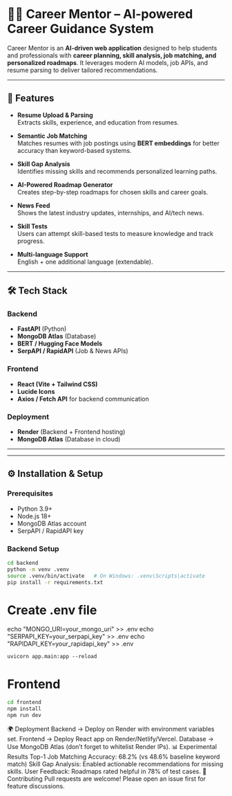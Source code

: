 # 🧑‍💼 Career Mentor – AI-powered Career Guidance System

Career Mentor is an **AI-driven web application** designed to help students and professionals with **career planning, skill analysis, job matching, and personalized roadmaps**. It leverages modern AI models, job APIs, and resume parsing to deliver tailored recommendations.

---

## 🚀 Features

- **Resume Upload & Parsing**  
  Extracts skills, experience, and education from resumes.

- **Semantic Job Matching**  
  Matches resumes with job postings using **BERT embeddings** for better accuracy than keyword-based systems.

- **Skill Gap Analysis**  
  Identifies missing skills and recommends personalized learning paths.

- **AI-Powered Roadmap Generator**  
  Creates step-by-step roadmaps for chosen skills and career goals.

- **News Feed**  
  Shows the latest industry updates, internships, and AI/tech news.

- **Skill Tests**  
  Users can attempt skill-based tests to measure knowledge and track progress.

- **Multi-language Support**  
  English + one additional language (extendable).

---

## 🛠️ Tech Stack

### Backend
- **FastAPI** (Python)
- **MongoDB Atlas** (Database)
- **BERT / Hugging Face Models**
- **SerpAPI / RapidAPI** (Job & News APIs)

### Frontend
- **React (Vite + Tailwind CSS)**
- **Lucide Icons**
- **Axios / Fetch API** for backend communication

### Deployment
- **Render** (Backend + Frontend hosting)
- **MongoDB Atlas** (Database in cloud)

---

---

## ⚙️ Installation & Setup

### Prerequisites
- Python 3.9+
- Node.js 18+
- MongoDB Atlas account
- SerpAPI / RapidAPI key

### Backend Setup
```bash
cd backend
python -m venv .venv
source .venv/bin/activate   # On Windows: .venv\Scripts\activate
pip install -r requirements.txt
```
# Create .env file
echo "MONGO_URI=your_mongo_uri" >> .env
echo "SERPAPI_KEY=your_serpapi_key" >> .env
echo "RAPIDAPI_KEY=your_rapidapi_key" >> .env
```
uvicorn app.main:app --reload
```
# Frontend
```bash
cd frontend
npm install
npm run dev
```
🌍 Deployment
Backend → Deploy on Render with environment variables set.
Frontend → Deploy React app on Render/Netlify/Vercel.
Database → Use MongoDB Atlas (don’t forget to whitelist Render IPs).
📊 Experimental Results
Top-1 Job Matching Accuracy: 68.2% (vs 48.6% baseline keyword match)
Skill Gap Analysis: Enabled actionable recommendations for missing skills.
User Feedback: Roadmaps rated helpful in 78% of test cases.
🤝 Contributing
Pull requests are welcome! Please open an issue first for feature discussions.
